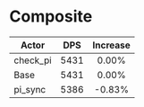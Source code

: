 # Composite
| Actor | DPS | Increase |
|---|:---:|:---:|
|check_pi|5431|0.00%|
|Base|5431|0.00%|
|pi_sync|5386|-0.83%|
